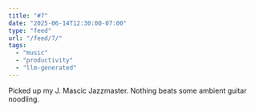 ```yaml
---
title: "#7"
date: "2025-06-14T12:30:00-07:00"
type: "feed"
url: "/feed/7/"
tags:
  - "music"
  - "productivity"
  - "llm-generated"
---
```


Picked up my J. Mascic Jazzmaster. Nothing beats some ambient guitar noodling.
